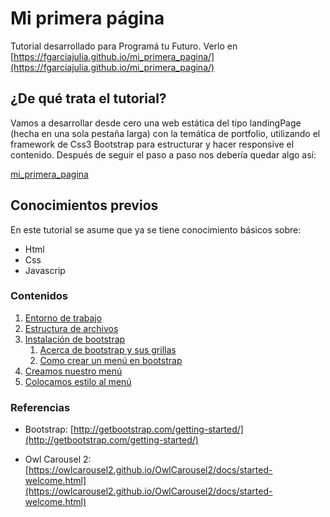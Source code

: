 # Mi primera página
Tutorial desarrollado para Programá tu Futuro. 
Verlo en [https://fgarciajulia.github.io/mi_primera_pagina/](https://fgarciajulia.github.io/mi_primera_pagina/)

## ¿De qué trata el tutorial?
 Vamos a desarrollar desde cero una web estática del tipo landingPage (hecha en una sola pestaña larga) con la temática de portfolio, utilizando el framework de Css3 Bootstrap para estructurar y hacer responsive el contenido. 
Después de seguir el paso a paso nos debería quedar algo así:

[mi_primera_pagina](http://dacu.com.ar/mi_primera_pagina/)

## Conocimientos previos
En este tutorial se asume que ya se tiene conocimiento básicos sobre:
- Html
- Css
- Javascrip

### Contenidos
1.	[Entorno de trabajo](./docs/entorno-trabajo.md)
2.	[Estructura de archivos](./docs/estructura-archivos.md)
3.	[Instalación de bootstrap](./docs/instalacion-bootstrap.md)
    1.	[Acerca de bootstrap y sus grillas](./docs/acerca-bootstrap.md)
    2.	[Como crear un menú en bootstrap](./docs/menu-bootstrap.md)
4.	[Creamos nuestro menú](./docs/creacion-nav.md)
4.	[Colocamos estilo al menú](./docs/estilo-nav.md)

### Referencias

- Bootstrap: [http://getbootstrap.com/getting-started/](http://getbootstrap.com/getting-started/) <br />

- Owl Carousel 2: [https://owlcarousel2.github.io/OwlCarousel2/docs/started-welcome.html](https://owlcarousel2.github.io/OwlCarousel2/docs/started-welcome.html) <br />